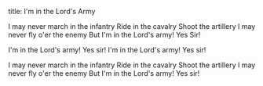 title: I'm in the Lord's Army

I may never march in the infantry
Ride in the cavalry
Shoot the artillery
I may never fly o'er the enemy
But I'm in the Lord's army!
Yes Sir!


I'm in the Lord's army!
Yes sir!
I'm in the Lord's army!
Yes sir!


I may never march in the infantry
Ride in the cavalry
Shoot the artillery
I may never fly o'er the enemy
But I'm in the Lord's army!
Yes sir!
